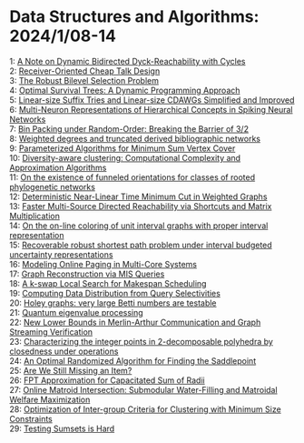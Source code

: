 # Data Structures and Algorithms: 2024/1/08-14  
1: [A Note on Dynamic Bidirected Dyck-Reachability with Cycles](https://doi.org/10.48550/arXiv.2401.03570)  
2: [Receiver-Oriented Cheap Talk Design](https://doi.org/10.48550/arXiv.2401.03671)  
3: [The Robust Bilevel Selection Problem](https://doi.org/10.48550/arXiv.2401.03951)  
4: [Optimal Survival Trees: A Dynamic Programming Approach](https://doi.org/10.48550/arXiv.2401.04489)  
5: [Linear-size Suffix Tries and Linear-size CDAWGs Simplified and Improved](https://doi.org/10.48550/arXiv.2401.04509)  
6: [Multi-Neuron Representations of Hierarchical Concepts in Spiking Neural  Networks](https://doi.org/10.48550/arXiv.2401.04628)  
7: [Bin Packing under Random-Order: Breaking the Barrier of 3/2](https://doi.org/10.48550/arXiv.2401.04714)  
8: [Weighted degrees and truncated derived bibliographic networks](https://doi.org/10.48550/arXiv.2401.04726)  
9: [Parameterized Algorithms for Minimum Sum Vertex Cover](https://doi.org/10.48550/arXiv.2401.05085)  
10: [Diversity-aware clustering: Computational Complexity and Approximation  Algorithms](https://doi.org/10.48550/arXiv.2401.05502)  
11: [On the existence of funneled orientations for classes of rooted  phylogenetic networks](https://doi.org/10.48550/arXiv.2401.05611)  
12: [Deterministic Near-Linear Time Minimum Cut in Weighted Graphs](https://doi.org/10.48550/arXiv.2401.05627)  
13: [Faster Multi-Source Directed Reachability via Shortcuts and Matrix  Multiplication](https://doi.org/10.48550/arXiv.2401.05628)  
14: [On the on-line coloring of unit interval graphs with proper interval  representation](https://doi.org/10.48550/arXiv.2401.05648)  
15: [Recoverable robust shortest path problem under interval budgeted  uncertainty representations](https://doi.org/10.48550/arXiv.2401.05715)  
16: [Modeling Online Paging in Multi-Core Systems](https://doi.org/10.48550/arXiv.2401.05834)  
17: [Graph Reconstruction via MIS Queries](https://doi.org/10.48550/arXiv.2401.05845)  
18: [A k-swap Local Search for Makespan Scheduling](https://doi.org/10.48550/arXiv.2401.05956)  
19: [Computing Data Distribution from Query Selectivities](https://doi.org/10.48550/arXiv.2401.06047)  
20: [Holey graphs: very large Betti numbers are testable](https://doi.org/10.48550/arXiv.2401.06109)  
21: [Quantum eigenvalue processing](https://doi.org/10.48550/arXiv.2401.06240)  
22: [New Lower Bounds in Merlin-Arthur Communication and Graph Streaming  Verification](https://doi.org/10.48550/arXiv.2401.06378)  
23: [Characterizing the integer points in 2-decomposable polyhedra by  closedness under operations](https://doi.org/10.48550/arXiv.2401.06405)  
24: [An Optimal Randomized Algorithm for Finding the Saddlepoint](https://doi.org/10.48550/arXiv.2401.06512)  
25: [Are We Still Missing an Item?](https://doi.org/10.48550/arXiv.2401.06547)  
26: [FPT Approximation for Capacitated Sum of Radii](https://doi.org/10.48550/arXiv.2401.06714)  
27: [Online Matroid Intersection: Submodular Water-Filling and Matroidal  Welfare Maximization](https://doi.org/10.48550/arXiv.2401.06981)  
28: [Optimization of Inter-group Criteria for Clustering with Minimum Size  Constraints](https://doi.org/10.48550/arXiv.2401.07091)  
29: [Testing Sumsets is Hard](https://doi.org/10.48550/arXiv.2401.07242)  